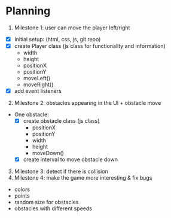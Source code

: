 # Planning

1. Milestone 1: user can move the player left/right

- [x] Initial setup: (html, css, js, git repo)
- [x] create Player class (js class for functionality and information)
  - width
  - height
  - positionX
  - positionY
  - moveLeft()
  - moveRight()
- [x] add event listeners

2. Milestone 2: obstacles appearing in the UI + obstacle move

- One obstacle:
  - [x] create obstacle class (js class)
    - positionX
    - positionY
    - width
    - height
    - moveDown()
  - [x] create interval to move obstacle down

3. Milestone 3: detect if there is collision
4. Milestone 4: make the game more interesting & fix bugs

- colors
- points
- random size for obstacles
- obstacles with different speeds
